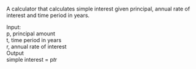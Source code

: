 A calculator that calculates simple interest given principal, annual rate of interest and time period in years.

Input:   
   p, principal amount   
   t, time period in years   
   r, annual rate of interest   
Output   
   simple interest = p*t*r   
